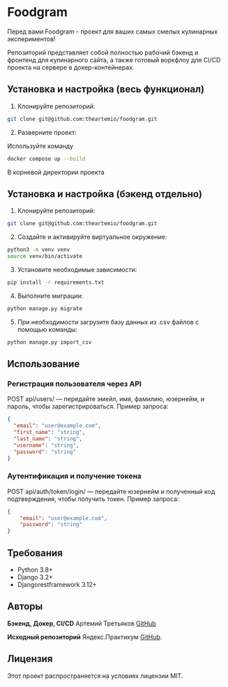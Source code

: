 # Foodgram

Перед вами Foodgram - проект для ваших самых смелых кулинарных экспериментов!

Репозиторий представляет собой полностью рабочий бэкенд и фронтенд для кулинарного сайта, а также готовый воркфлоу для CI/CD проекта на сервере в докер-контейнерах.

## Установка и настройка (весь функционал)

1. Клонируйте репозиторий:

```bash
git clone git@github.com:theartemio/foodgram.git
```

2. Разверните проект:

Используйте команду

```bash
docker compose up --build
```

В корневой директории проекта

## Установка и настройка (бэкенд отдельно)

1. Клонируйте репозиторий:

```bash
git clone git@github.com:theartemio/foodgram.git
```

2. Создайте и активируйте виртуальное окружение:

```bash
python3 -m venv venv
source venv/bin/activate
```

3. Установите необходимые зависимости:

```bash
pip install -r requirements.txt
```

4. Выполните миграции:

```bash
python manage.py migrate
```

5. При необходимости загрузите базу данных из .csv файлов с помощью команды:

```bash
python manage.py import_csv
```

## Использование

### Регистрация пользователя через API

POST api/users/ — передайте эмейл, имя, фамилию, юзернейм, и пароль, чтобы зарегистрироваться.
Пример запроса:

```json
{
  "email": "user@example.com",
  "first_name": "string",
  "last_name": "string",
  "username": "string",
  "password": "string"
}
```

### Аутентификация и получение токена

POST api/auth/token/login/ — передайте юзернейм и полученный код подтверждения, чтобы получить токен.
Пример запроса:

```json
{
    "email": "user@example.com",
    "password": "string"
}
```


## Требования
- Python 3.8+
- Django 3.2+
- Djangorestframework 3.12+

## Авторы

**Бэкенд, Докер, CI/CD**
Артемий Третьяков [GitHub](https://github.com/theartemio)

**Исходный репозиторий**
Яндекс.Практикум [GitHub](https://github.com/yandex-praktikum/).

## Лицензия
Этот проект распространяется на условиях лицензии MIT.
